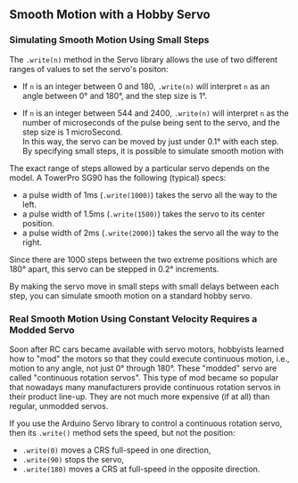 ## Smooth Motion with a Hobby Servo ##

### Simulating Smooth Motion Using Small Steps ###

The `.write(n)` method in the Servo library allows the use of two different
ranges of values to set the servo's positon:

* If `n` is an integer between 0 and 180, `.write(n)` will interpret `n` as
an angle between 0° and 180°, and the step size is 1°.  

* If `n` is an integer between 544 and 2400, `.write(n)` will interpret `n` 
as the number of microseconds of the pulse being sent to the servo,
and the step size is 1 microSecond.  
In this way, the servo can be moved by just under 0.1° with each step.
By specifying small steps, it is possible to simulate smooth motion with

The exact range of steps allowed by a particular servo depends on the
model.  A TowerPro SG90 has the following (typical) specs:

* a pulse width of 1ms (`.write(1000)`) takes the servo all the way to the left. 
* a pulse width of 1.5ms (`.write(1500)`) takes the servo to its center position.
* a pulse width of 2ms (`.write(2000)`) takes the servo all the way to the right.

Since there are 1000 steps between the two extreme positions which are 180°
apart, this servo can be stepped in 0.2° increments.

By making the servo move in small steps with small delays between each step,
you can simulate smooth motion on a standard hobby servo.

### Real Smooth Motion Using Constant Velocity Requires a Modded Servo ###  

Soon after RC cars became available with servo motors, hobbyists learned
how to "mod" the motors so that they could execute continuous motion, i.e.,
motion to any angle, not just 0° through 180°.  These "modded" servo are
called "continuous rotation servos".  This type of mod became so popular
that nowadays many manufacturers provide continuous rotation servos in their
product line-up.  They are not much more expensive (if at all) than
regular, unmodded servos.

If you use the Arduino Servo library to control a continuous rotation
servo, then its `.write()` method sets the speed, but not the position:

* `.write(0)` moves a CRS full-speed in one direction,
* `.write(90)` stops the servo,
* `.write(180)` moves a CRS at full-speed in the opposite direction.

